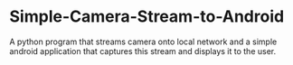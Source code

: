 # Simple-Camera-Stream-to-Android
A python program that streams camera onto local network and a simple android application that captures this stream and displays it to the user.
